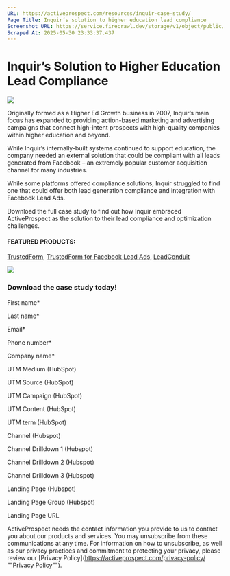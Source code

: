 ```yaml
---
URL: https://activeprospect.com/resources/inquir-case-study/
Page Title: Inquir’s solution to higher education lead compliance
Screenshot URL: https://service.firecrawl.dev/storage/v1/object/public/media/screenshot-96963ece-5007-41cd-ae3b-c086b0e875e2.png
Scraped At: 2025-05-30 23:33:37.437
---
```

# Inquir’s Solution to Higher Education Lead Compliance

![](https://activeprospect.com/wp-content/uploads/2021/02/Inquir_Stats-1.png)

Originally formed as a Higher Ed Growth business in 2007, Inquir’s main focus has expanded to providing action-based marketing and advertising campaigns that connect high-intent prospects with high-quality companies within higher education and beyond.

While Inquir’s internally-built systems continued to support education, the company needed an external solution that could be compliant with all leads generated from Facebook – an extremely popular customer acquisition channel for many industries.

While some platforms offered compliance solutions, Inquir struggled to find one that could offer both lead generation compliance and integration with Facebook Lead Ads.

Download the full case study to find out how Inquir embraced ActiveProspect as the solution to their lead compliance and optimization challenges.

#### FEATURED PRODUCTS:

[TrustedForm](https://activeprospect.com/trustedform/), [TrustedForm for Facebook Lead Ads](https://activeprospect.com/trustedform/facebook-lead-ads/), [LeadConduit](https://activeprospect.com/leadconduit/)

![](https://activeprospect.com/resources/inquir-case-study/)

### Download the case study today!

First name\*

Last name\*

Email\*

Phone number\*

Company name\*

UTM Medium (HubSpot)

UTM Source (HubSpot)

UTM Campaign (HubSpot)

UTM Content (HubSpot)

UTM term (HubSpot)

Channel (Hubspot)

Channel Drilldown 1 (Hubspot)

Channel Drilldown 2 (Hubspot)

Channel Drilldown 3 (Hubspot)

Landing Page (Hubspot)

Landing Page Group (Hubspot)

Landing Page URL

ActiveProspect needs the contact information you provide to us to contact you about our products and services. You may unsubscribe from these communications at any time. For information on how to unsubscribe, as well as our privacy practices and commitment to protecting your privacy, please review our [Privacy Policy](https://activeprospect.com/privacy-policy/ ""Privacy Policy"").

